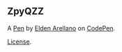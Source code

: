 ZpyQZZ
------


A [Pen](http://codepen.io/arellanoelden/pen/ZpyQZZ) by [Elden Arellano](http://codepen.io/arellanoelden) on [CodePen](http://codepen.io/).

[License](http://codepen.io/arellanoelden/pen/ZpyQZZ/license).
